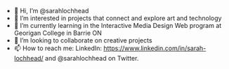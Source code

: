 - 👋 Hi, I’m @sarahlochhead
- 👀 I’m interested in projects that connect and explore art and technology
- 🌱 I’m currently learning in the Interactive Media Design Web program at Georigan College in Barrie ON
- 💞️ I’m looking to collaborate on creative projects 
- 📫 How to reach me: LinkedIn: https://www.linkedin.com/in/sarah-lochhead/ and @sarahlochhead on Twitter.

